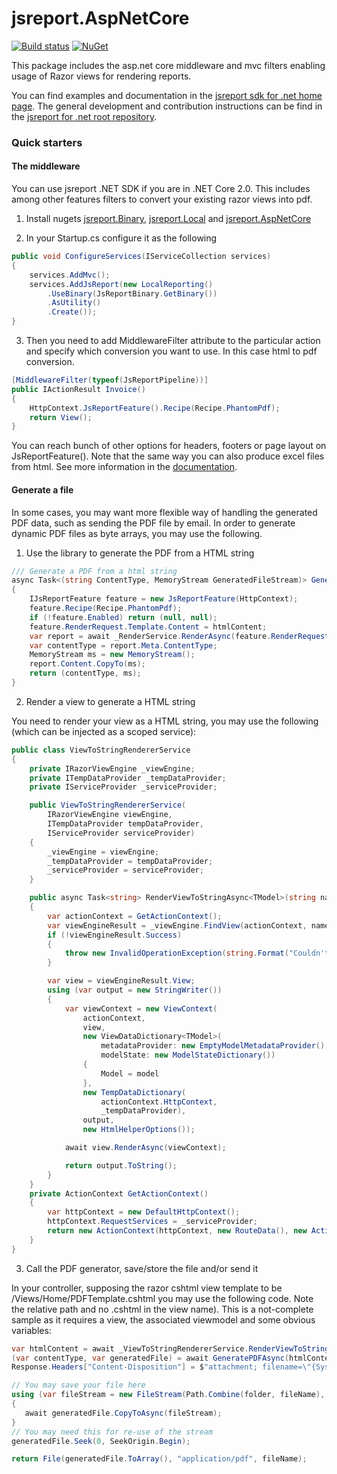 # jsreport.AspNetCore
[![Build status](https://ci.appveyor.com/api/projects/status/4vyvsocrvn3en7os?svg=true)](https://ci.appveyor.com/project/pofider/jsreport-dotnet-aspnetcore)
[![NuGet](https://img.shields.io/nuget/v/jsreport.AspNetCore.svg)](https://nuget.org/packages/jsreport.AspNetCore)

This package includes the asp.net core middleware and mvc filters enabling usage of Razor views for rendering reports.

You can find examples and documentation in the [jsreport sdk for .net home page](https://jsreport.net/learn/dotnet).
The general development and contribution instructions can be find in the [jsreport for .net  root repository](https://github.com/jsreport/jsreport-dotnet).

### Quick starters
#### The middleware
You can use jsreport .NET SDK if you are in .NET Core 2.0. This includes among other features filters to convert your existing razor views into pdf. 

1. Install nugets [jsreport.Binary](https://www.nuget.org/packages/jsreport.Binary/), [jsreport.Local](https://www.nuget.org/packages/jsreport.Local/) and [jsreport.AspNetCore](https://www.nuget.org/packages/jsreport.AspNetCore/)

2. In your Startup.cs configure it as the following

```c#
public void ConfigureServices(IServiceCollection services)
{
    services.AddMvc();              
    services.AddJsReport(new LocalReporting()
        .UseBinary(JsReportBinary.GetBinary())
        .AsUtility()
        .Create());
}
```

3. Then you need to add MiddlewareFilter attribute to the particular action and specify which conversion you want to use. In this case html to pdf conversion.

```c#
[MiddlewareFilter(typeof(JsReportPipeline))]
public IActionResult Invoice()
{
    HttpContext.JsReportFeature().Recipe(Recipe.PhantomPdf);
    return View();
}
```
You can reach bunch of other options for headers, footers or page layout on JsReportFeature(). Note that the same way you can also produce excel files from html. See more information in the [documentation](https://jsreport.net/learn/dotnet-aspnetcore).

#### Generate a file

In some cases, you may want more flexible way of handling the generated PDF data, such as sending the PDF file by email. 
In order to generate dynamic PDF files as byte arrays, you may use the following.

1. Use the library to generate the PDF from a HTML string

```c#
/// Generate a PDF from a html string
async Task<(string ContentType, MemoryStream GeneratedFileStream)> GeneratePDFAsync(string htmlContent)
{
    IJsReportFeature feature = new JsReportFeature(HttpContext);
    feature.Recipe(Recipe.PhantomPdf);
    if (!feature.Enabled) return (null, null);
    feature.RenderRequest.Template.Content = htmlContent;
    var report = await _RenderService.RenderAsync(feature.RenderRequest);
    var contentType = report.Meta.ContentType;
    MemoryStream ms = new MemoryStream();
    report.Content.CopyTo(ms);
    return (contentType, ms);
}
```

2. Render a view to generate a HTML string

You need to render your view as a HTML string, you may use the following (which can be injected as a scoped service):


```c#
public class ViewToStringRendererService
{
    private IRazorViewEngine _viewEngine;
    private ITempDataProvider _tempDataProvider;
    private IServiceProvider _serviceProvider;

    public ViewToStringRendererService(
        IRazorViewEngine viewEngine,
        ITempDataProvider tempDataProvider,
        IServiceProvider serviceProvider)
    {
        _viewEngine = viewEngine;
        _tempDataProvider = tempDataProvider;
        _serviceProvider = serviceProvider;
    }

    public async Task<string> RenderViewToStringAsync<TModel>(string name, TModel model)
    {
        var actionContext = GetActionContext();
        var viewEngineResult = _viewEngine.FindView(actionContext, name, false);
        if (!viewEngineResult.Success)
        {
            throw new InvalidOperationException(string.Format("Couldn't find view '{0}'", name));
        }

        var view = viewEngineResult.View;
        using (var output = new StringWriter())
        {
            var viewContext = new ViewContext(
                actionContext,
                view,
                new ViewDataDictionary<TModel>(
                    metadataProvider: new EmptyModelMetadataProvider(),
                    modelState: new ModelStateDictionary())
                {
                    Model = model
                },
                new TempDataDictionary(
                    actionContext.HttpContext,
                    _tempDataProvider),
                output,
                new HtmlHelperOptions());

            await view.RenderAsync(viewContext);

            return output.ToString();
        }
    }
    private ActionContext GetActionContext()
    {
        var httpContext = new DefaultHttpContext();
        httpContext.RequestServices = _serviceProvider;
        return new ActionContext(httpContext, new RouteData(), new ActionDescriptor());
    }
}
```

3. Call the PDF generator, save/store the file and/or send it

In your controller, supposing the razor cshtml view template to be /Views/Home/PDFTemplate.cshtml you may use the following code.
Note the relative path and no .cshtml in the view name). 
This is a not-complete sample as it requires a view, the associated viewmodel and some obvious variables:

```c#
var htmlContent = await _ViewToStringRendererService.RenderViewToStringAsync("Home/PDFTemplate", viewModel);
(var contentType, var generatedFile) = await GeneratePDFAsync(htmlContent);
Response.Headers["Content-Disposition"] = $"attachment; filename=\"{System.Net.WebUtility.UrlEncode(fileName)}\"";

// You may save your file here
using (var fileStream = new FileStream(Path.Combine(folder, fileName), FileMode.Create))
{
   await generatedFile.CopyToAsync(fileStream);
}
// You may need this for re-use of the stream
generatedFile.Seek(0, SeekOrigin.Begin);

return File(generatedFile.ToArray(), "application/pdf", fileName);
```
